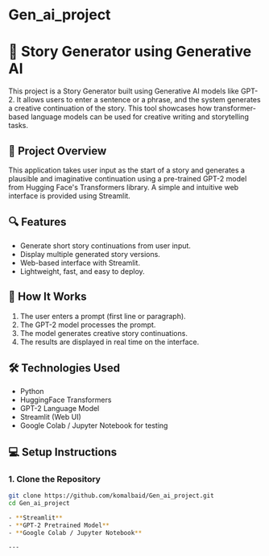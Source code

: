 # Gen_ai_project
# 🧠 Story Generator using Generative AI

This project is a Story Generator built using Generative AI models like GPT-2. It allows users to enter a sentence or a phrase, and the system generates a creative continuation of the story. This tool showcases how transformer-based language models can be used for creative writing and storytelling tasks.

## 📌 Project Overview

This application takes user input as the start of a story and generates a plausible and imaginative continuation using a pre-trained GPT-2 model from Hugging Face's Transformers library. A simple and intuitive web interface is provided using Streamlit.

## 🔍 Features

- Generate short story continuations from user input.
- Display multiple generated story versions.
- Web-based interface with Streamlit.
- Lightweight, fast, and easy to deploy.

## 🚀 How It Works

1. The user enters a prompt (first line or paragraph).
2. The GPT-2 model processes the prompt.
3. The model generates creative story continuations.
4. The results are displayed in real time on the interface.

## 🛠️ Technologies Used

- Python
- HuggingFace Transformers
- GPT-2 Language Model
- Streamlit (Web UI)
- Google Colab / Jupyter Notebook for testing

## 💻 Setup Instructions

### 1. Clone the Repository

```bash
git clone https://github.com/komalbaid/Gen_ai_project.git
cd Gen_ai_project

- **Streamlit**
- **GPT-2 Pretrained Model**
- **Google Colab / Jupyter Notebook**

---

